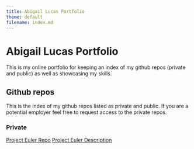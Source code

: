 ```yaml
---
title: Abigail Lucas Portfolio
theme: default
filename: index.md
--- 
```


# Abigail Lucas Portfolio

This is my online portfolio for keeping an index of my github repos (private and public) as well as showcasing my skills.

## Github repos

This is the index of my github repos listed as private and public. If you are a potential employer feel free to request access to the private repos.

### Private

[Project Euler Repo](https://github.com/abigail-lucas/project-euler-cpp)
[Project Euler Description](project-euler.html)

